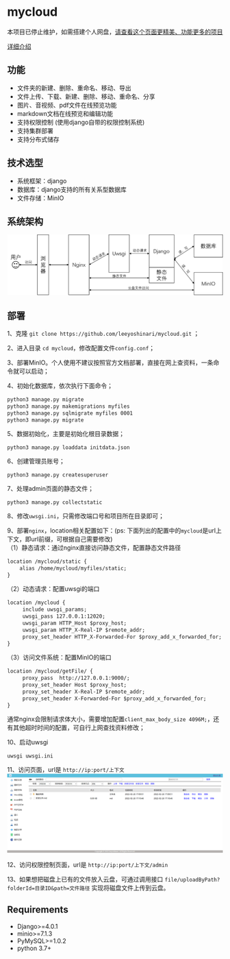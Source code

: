 # mycloud
本项目已停止维护，如需搭建个人网盘，[请查看这个页面更精美、功能更多的项目](https://github.com/leeyoshinari/OneDrive)

[详细介绍](https://mp.weixin.qq.com/s?__biz=Mzg5OTA3NDk2MQ==&mid=2247483877&idx=1&sn=cf0785afcc60b383fc158bdfd08242ad&chksm=c0599f1bf72e160da7e653267b1aaef3ff5c156cdc2f10ae26a8c9b069a640aba5428d73115b&token=581679580&lang=zh_CN#rd)


## 功能
- 文件夹的新建、删除、重命名、移动、导出<br>
- 文件上传、下载、新建、删除、移动、重命名、分享<br>
- 图片、音视频、pdf文件在线预览功能<br>
- markdown文档在线预览和编辑功能<br>
- 支持权限控制 (使用django自带的权限控制系统)<br>
- 支持集群部署<br>
- 支持分布式储存<br>

## 技术选型
- 系统框架：django<br>
- 数据库：django支持的所有关系型数据库<br>
- 文件存储：MinIO<br>

## 系统架构
![](https://github.com/leeyoshinari/mycloud/blob/main/myfiles/static/img/architecture.png)

## 部署
1、克隆 `git clone https://github.com/leeyoshinari/mycloud.git` ；

2、进入目录 `cd mycloud`，修改配置文件`config.conf`；

3、部署MinIO。个人使用不建议按照官方文档部署，直接在网上查资料，一条命令就可以启动；

4、初始化数据库，依次执行下面命令；
```shell script
python3 manage.py migrate
python3 manage.py makemigrations myfiles
python3 manage.py sqlmigrate myfiles 0001
python3 manage.py migrate
```

5、数据初始化，主要是初始化根目录数据；
```shell script
python3 manage.py loaddata initdata.json
```

6、创建管理员账号；
```shell script
python3 manage.py createsuperuser
```

7、处理admin页面的静态文件；
```shell script
python3 manage.py collectstatic
```

8、修改`uwsgi.ini`，只需修改端口号和项目所在目录即可；

9、部署`nginx`，location相关配置如下：(ps: 下面列出的配置中的`mycloud`是url上下文，即url前缀，可根据自己需要修改)<br>
（1）静态请求：通过nginx直接访问静态文件，配置静态文件路径
```shell script
location /mycloud/static {
    alias /home/mycloud/myfiles/static;
}
```
（2）动态请求：配置uwsgi的端口
```shell script
location /mycloud {
     include uwsgi_params;
     uwsgi_pass 127.0.0.1:12020;
     uwsgi_param HTTP_Host $proxy_host;
     uwsgi_param HTTP_X-Real-IP $remote_addr;
     proxy_set_header HTTP_X-Forwarded-For $proxy_add_x_forwarded_for;
}
```
（3）访问文件系统：配置MinIO的端口
```shell script
location /mycloud/getFile/ {
     proxy_pass  http://127.0.0.1:9000/;
     proxy_set_header Host $proxy_host;
     proxy_set_header X-Real-IP $remote_addr;
     proxy_set_header X-Forwarded-For $proxy_add_x_forwarded_for;
}
```
通常nginx会限制请求体大小，需要增加配置`client_max_body_size 4096M;`，还有其他超时时间的配置，可自行上网查找资料修改；

10、启动uwsgi
```
uwsgi uwsgi.ini
```

11、访问页面，url是 `http://ip:port/上下文`
![](https://github.com/leeyoshinari/mycloud/blob/main/myfiles/static/img/page.PNG)

12、访问权限控制页面，url是 `http://ip:port/上下文/admin`

13、如果想把磁盘上已有的文件放入云盘，可通过调用接口 `file/uploadByPath?folderId=目录ID&path=文件路径` 实现将磁盘文件上传到云盘。

## Requirements
- Django>=4.0.1
- minio>=7.1.3
- PyMySQL>=1.0.2
- python 3.7+
